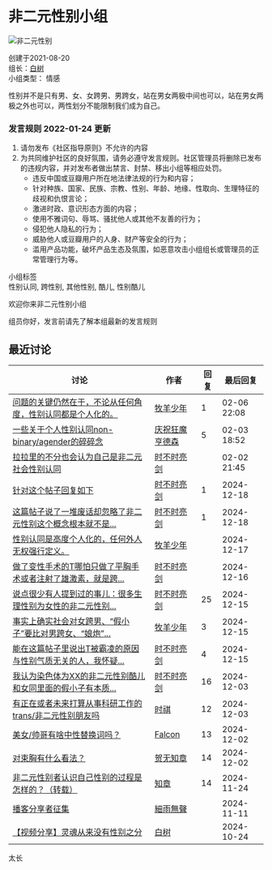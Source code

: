 # 非二元性别小组

![非二元性别](https://img3.doubanio.com/view/group/sqxs/public/0c43cbccc86ae17.webp)

创建于2021-08-20     
组长：[白树](https://www.douban.com/people/134136332/)     
小组类型： 情感

性别并不是只有男、女、女跨男、男跨女，站在男女两极中间也可以，站在男女两极之外也可以，两性划分不能限制我们成为自己。

### 发言规则 2022-01-24 更新

1. 请勿发布《社区指导原则》不允许的内容
2. 为共同维护社区的良好氛围，请务必遵守发言规则。社区管理员将删除已发布的违规内容，并对发布者做出禁言、封禁、移出小组等相应处罚。
    - 违反中国或豆瓣用户所在地法律法规的行为和内容；
    - 针对种族、国家、民族、宗教、性别、年龄、地缘、性取向、生理特征的歧视和仇恨言论；
    - 激进时政、意识形态方面的内容；
    - 使用不雅词句、辱骂、骚扰他人或其他不友善的行为；
    - 侵犯他人隐私的行为；
    - 威胁他人或豆瓣用户的人身、财产等安全的行为；
    - 滥用产品功能，破坏产品生态及氛围，如恶意攻击小组组长或管理员的正常管理行为等。

小组标签  
性别认同, 跨性别, 其他性别, 酷儿, 性别酷儿

欢迎你来非二元性别小组

组员你好，发言前请先了解本组最新的发言规则

## 最近讨论

| 讨论 | 作者 | 回复 | 最后回复 |
|------|------|------|----------|
| [问题的关键仍然在于，不论从任何角度，性别认同都是个人化的。](https://www.douban.com/group/topic/315346903/?_spm_id=NTcyMTI0NjI) | [牧羊少年](https://www.douban.com/people/shousi0630/) | 1 | 02-06 22:08 |
| [一些关于个人性别认同non-binary/agender的碎碎念](https://www.douban.com/group/topic/245916249/?_spm_id=MjIyODU1ODUz) | [庆祝狂魔亨德森](https://www.douban.com/people/222855853/) | 5 | 02-03 18:52 |
| [拉拉里的不分也会认为自己是非二元社会性别认同](https://www.douban.com/group/topic/318112196/?_spm_id=MTk1MzQ3NA) | [时不时亮剑](https://www.douban.com/people/1953474/) |  | 02-02 21:45 |
| [针对这个帖子回复如下](https://www.douban.com/group/topic/315377598/?_spm_id=MTk1MzQ3NA) | [时不时亮剑](https://www.douban.com/people/1953474/) | 1 | 2024-12-18 |
| [这篇帖子说了一堆废话却忽略了非二元性别这个概念根本就不是...](https://www.douban.com/group/topic/315338912/?_spm_id=MTk1MzQ3NA) | [时不时亮剑](https://www.douban.com/people/1953474/) | 1 | 2024-12-18 |
| [性别认同是高度个人化的，任何外人无权强行定义。](https://www.douban.com/group/topic/315327597/?_spm_id=NTcyMTI0NjI) | [牧羊少年](https://www.douban.com/people/shousi0630/) |  | 2024-12-17 |
| [做了变性手术的T哪怕只做了平胸手术或者注射了雄激素，就是跨...](https://www.douban.com/group/topic/315283249/?_spm_id=MTk1MzQ3NA) | [时不时亮剑](https://www.douban.com/people/1953474/) |  | 2024-12-16 |
| [说点很少有人提到过的事儿：很多生理性别为女性的非二元性别...](https://www.douban.com/group/topic/313023865/?_spm_id=MTk1MzQ3NA) | [时不时亮剑](https://www.douban.com/people/1953474/) | 25 | 2024-12-15 |
| [事实上确实社会对女跨男、“假小子”要比对男跨女、“娘炮”...](https://www.douban.com/group/topic/315112719/?_spm_id=NTcyMTI0NjI) | [牧羊少年](https://www.douban.com/people/shousi0630/) | 3 | 2024-12-15 |
| [能在这篇帖子里说出T被霸凌的原因与性别气质无关的人，我怀疑...](https://www.douban.com/group/topic/315123194/?_spm_id=MTk1MzQ3NA) | [时不时亮剑](https://www.douban.com/people/1953474/) | 4 | 2024-12-15 |
| [我认为染色体为XX的非二元性别酷儿和女同里面的假小子有本质...](https://www.douban.com/group/topic/312822233/?_spm_id=MTk1MzQ3NA) | [时不时亮剑](https://www.douban.com/people/1953474/) | 16 | 2024-12-03 |
| [有正在或者未来打算从事科研工作的trans/非二元性别朋友吗](https://www.douban.com/group/topic/306252676/?_spm_id=MTk0MTUwMTk2) | [时祺](https://www.douban.com/people/194150196/) | 12 | 2024-12-03 |
| [美女/帅哥有啥中性替换词吗？](https://www.douban.com/group/topic/275943977/?_spm_id=MjI2NDk1NjQx) | [Falcon](https://www.douban.com/people/226495641/) | 13 | 2024-12-02 |
| [对束胸有什么看法？](https://www.douban.com/group/topic/256997390/?_spm_id=MjIwODgyODEy) | [贺无知章](https://www.douban.com/people/220882812/) | 14 | 2024-12-02 |
| [非二元性别者认识自己性别的过程是怎样的？（转载）](https://www.douban.com/group/topic/246896242/?_spm_id=MTgxOTA5OTgy) | [知章](https://www.douban.com/people/181909982/) | 14 | 2024-11-24 |
| [播客分享者征集](https://www.douban.com/group/topic/313737408/?_spm_id=NzQxNDMwNTI) | [細雨無聲](https://www.douban.com/people/74143052/) |  | 2024-11-11 |
| [【视频分享】灵魂从来没有性别之分](https://www.douban.com/group/topic/312906715/?_spm_id=MTM0MTM2MzMy) | [白树](https://www.douban.com/people/134136332/) |  | 2024-10-24 |

太长